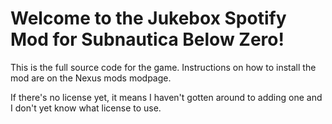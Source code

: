 ﻿# Welcome to the Jukebox Spotify Mod for Subnautica Below Zero!

This is the full source code for the game. Instructions on how to install the mod are on the Nexus mods modpage.

If there's no license yet, it means I haven't gotten around to adding one and I don't yet know what license to use.
